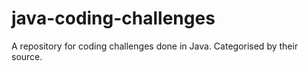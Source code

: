 # java-coding-challenges

A repository for coding challenges done in Java. Categorised by their source.


